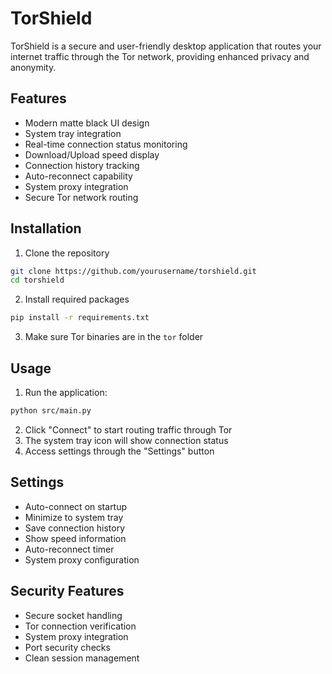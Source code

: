 # TorShield

TorShield is a secure and user-friendly desktop application that routes your internet traffic through the Tor network, providing enhanced privacy and anonymity.

## Features

- Modern matte black UI design
- System tray integration
- Real-time connection status monitoring
- Download/Upload speed display
- Connection history tracking
- Auto-reconnect capability
- System proxy integration
- Secure Tor network routing

## Installation

1. Clone the repository
```bash
git clone https://github.com/yourusername/torshield.git
cd torshield
```

2. Install required packages
```bash
pip install -r requirements.txt
```

3. Make sure Tor binaries are in the `tor` folder

## Usage

1. Run the application:
```bash
python src/main.py
```

2. Click "Connect" to start routing traffic through Tor
3. The system tray icon will show connection status
4. Access settings through the "Settings" button

## Settings

- Auto-connect on startup
- Minimize to system tray
- Save connection history
- Show speed information
- Auto-reconnect timer
- System proxy configuration

## Security Features

- Secure socket handling
- Tor connection verification
- System proxy integration
- Port security checks
- Clean session management
